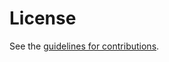 # License

See the
[guidelines for contributions](https://github.com/obgm/ccast/blob/master/CONTRIBUTING.md).
